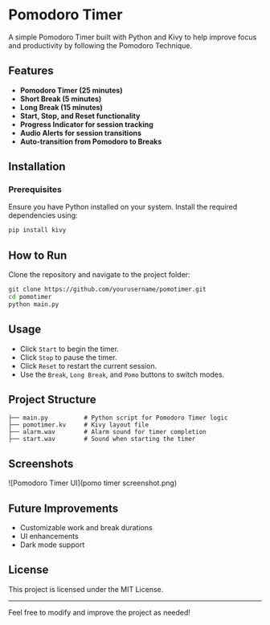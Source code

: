 # Pomodoro Timer

A simple Pomodoro Timer built with Python and Kivy to help improve focus and productivity by following the Pomodoro Technique.

## Features
- **Pomodoro Timer (25 minutes)**
- **Short Break (5 minutes)**
- **Long Break (15 minutes)**
- **Start, Stop, and Reset functionality**
- **Progress Indicator for session tracking**
- **Audio Alerts for session transitions**
- **Auto-transition from Pomodoro to Breaks**

## Installation

### Prerequisites
Ensure you have Python installed on your system. Install the required dependencies using:

```sh
pip install kivy
```

## How to Run
Clone the repository and navigate to the project folder:

```sh
git clone https://github.com/yourusername/pomotimer.git
cd pomotimer
python main.py
```

## Usage
- Click `Start` to begin the timer.
- Click `Stop` to pause the timer.
- Click `Reset` to restart the current session.
- Use the `Break`, `Long Break`, and `Pomo` buttons to switch modes.

## Project Structure
```
├── main.py          # Python script for Pomodoro Timer logic
├── pomotimer.kv     # Kivy layout file
├── alarm.wav        # Alarm sound for timer completion
├── start.wav        # Sound when starting the timer
```

## Screenshots
![Pomodoro Timer UI](pomo timer screenshot.png)

## Future Improvements
- Customizable work and break durations
- UI enhancements
- Dark mode support

## License
This project is licensed under the MIT License.

---

Feel free to modify and improve the project as needed!

